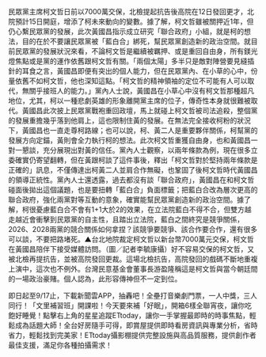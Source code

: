 民眾黨主席柯文哲日前以7000萬交保，北檢提起抗告後高院在12日發回更才，北院預計15日開庭，增添了柯未來動向的變數。據了解，柯文哲雖被關押近1年，但仍心繫民眾黨的發展，此次黃國昌指示成立研究「聯合政府」小組，就是柯的想法，目的在於不要讓民眾黨被「藍白合」綁死，幫民眾黨創造新的政治空間。就目前民眾黨的發展狀況來看，不論柯文哲是繼續被羈押、或是重回自由身，所有鎂光燈焦點或是黨的運作依舊跟柯文哲有關。「兩個太陽」多半只是敵對陣營要見縫插針的耳食之言，黃國昌即便有突出的個人能力，但在民眾黨內、在小草的心中，份量依舊不如柯文哲，他也深知這點。「柯文哲的精神領袖的定位不可能有人可以取代，無關乎接班人的能力。」黨內人士說，黃國昌在小草心中沒有柯文哲那種超凡地位，尤其，柯以一種悲劇英雄的形象離開黨主席的位子，傳奇性本身就很難被取代。黃國昌此次披上民眾黨戰袍重回政壇，馬上就碰上柯文哲被司法追殺，整個黨的發展重擔幾乎落到他肩上，這也限制住黃的發展。在無法完全接收柯粉的狀況下，黃國昌也一直走尊柯路線；也可以說，柯、黃二人是重要夥伴關係，柯幫黨的發展方向定錨，黃則會全力執行柯的想法。此次柯文哲重獲自由身，也和黃國昌一對一懇談，充分展現出對黃的信任。黨內人士觀察，以兩年條款為例，現在很多立委確實仍寄望翻轉，但在黃跟柯談了這件事後，釋出「柯文哲對於堅持兩年條款是正確的」訊息，不僅傳達出柯黃二人並肩合作無礙，也鞏固了後柯文哲時代黃國昌的領導正統性。黨內人士還透露，過去都沒有談「聯合政府」，黃國昌在和柯文哲碰面後拋出這個議題，也是要扭轉「藍白合」負面標籤；把藍白合改為層次更高的聯合政府，強化兩黨對等互動的意象，確實能幫民眾黨創造新的政治空間。據了解，柯很憂慮藍白合不會有1+1大於2的效果，在立法院藍白不得不合，但雙方越走越近會衝擊到民眾黨的自主性，且踏出立法院，藍白之間終究是競爭關係，2026、2028兩黨的競合關係如何拿捏？該競爭要競爭、該合作要合作，還有很多可以談，不要把路堵死。▲台北地院裁定柯文哲以新台幣7000萬元交保，柯文哲在黃國昌陪伴下接受媒體訪問。（圖／記者李毓康攝）好不容易交保的柯文哲，又被北檢再提抗告，並被高院發回更裁。這場北檢抗告，高院發回的戲碼不斷地重複上演中，這次也不例外。台灣民意基金會董事長游盈隆稱這是柯文哲與當今朝廷間的一場政治豪賭。個人認為，此形容傳神但不一定到位。

即日起至9/17止，下載新聞雲APP，抽轟吧！全壘打音樂劇門票，一人中獎，三人同行！「文里補習班」開課啦！今天要來補「好眠」，開箱6樣全聯宵夜，讓你吃飽好睡覺！點擊右上角的星星追蹤ETtoday，讓你一手掌握最即時的時事焦點，輕鬆成為話題大師！全台好房隨手可得，即賞屋提供即時看房資訊與專業分析，省時省力，輕鬆找到完美家！ETtoday攝影棚提供完整設施與高品質服務，提供創作者最佳支援，滿足你各種拍攝需求！